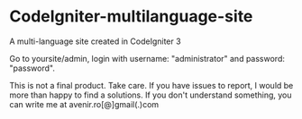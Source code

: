 # CodeIgniter-multilanguage-site
A multi-language site created in CodeIgniter 3


Go to yoursite/admin, login with username: "administrator" and password: "password".

This is not a final product. Take care. If you have issues to report, I would be more than happy to find a solutions. If you don't understand something, you can write me at avenir.ro[@]gmail(.)com
